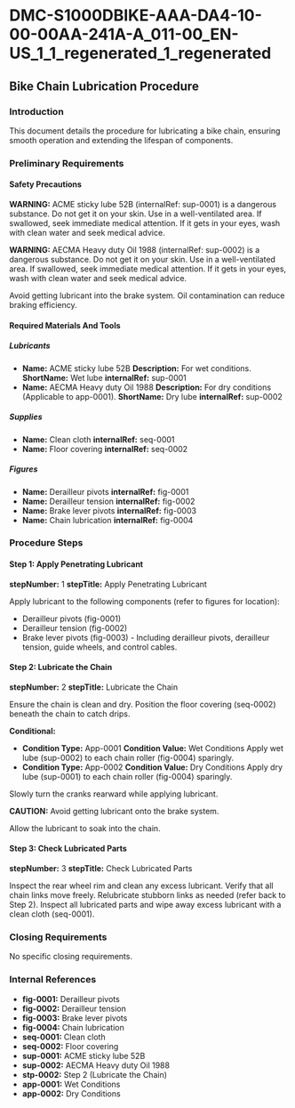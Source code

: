 # DMC-S1000DBIKE-AAA-DA4-10-00-00AA-241A-A_011-00_EN-US_1_1_regenerated_1_regenerated

## Bike Chain Lubrication Procedure

### Introduction

This document details the procedure for lubricating a bike chain, ensuring smooth operation and extending the lifespan of components.

### Preliminary Requirements

#### Safety Precautions

**WARNING:** ACME sticky lube 52B (internalRef: sup-0001) is a dangerous substance. Do not get it on your skin. Use in a well-ventilated area. If swallowed, seek immediate medical attention. If it gets in your eyes, wash with clean water and seek medical advice.

**WARNING:** AECMA Heavy duty Oil 1988 (internalRef: sup-0002) is a dangerous substance.  Do not get it on your skin. Use in a well-ventilated area. If swallowed, seek immediate medical attention. If it gets in your eyes, wash with clean water and seek medical advice.

Avoid getting lubricant into the brake system. Oil contamination can reduce braking efficiency.

#### Required Materials And Tools

##### Lubricants

*   **Name:** ACME sticky lube 52B
    **Description:** For wet conditions.
    **ShortName:** Wet lube
    **internalRef:** sup-0001
*   **Name:** AECMA Heavy duty Oil 1988
    **Description:** For dry conditions (Applicable to app-0001).
    **ShortName:** Dry lube
    **internalRef:** sup-0002

##### Supplies

*   **Name:** Clean cloth
    **internalRef:** seq-0001
*   **Name:** Floor covering
    **internalRef:** seq-0002

##### Figures

*   **Name:** Derailleur pivots
    **internalRef:** fig-0001
*   **Name:** Derailleur tension
    **internalRef:** fig-0002
*   **Name:** Brake lever pivots
    **internalRef:** fig-0003
*   **Name:** Chain lubrication
    **internalRef:** fig-0004

### Procedure Steps

#### Step 1: Apply Penetrating Lubricant
**stepNumber:** 1
**stepTitle:** Apply Penetrating Lubricant

Apply lubricant to the following components (refer to figures for location):

*   Derailleur pivots (fig-0001)
*   Derailleur tension (fig-0002)
*   Brake lever pivots (fig-0003) - Including derailleur pivots, derailleur tension, guide wheels, and control cables.

#### Step 2: Lubricate the Chain
**stepNumber:** 2
**stepTitle:** Lubricate the Chain

Ensure the chain is clean and dry.
Position the floor covering (seq-0002) beneath the chain to catch drips.

**Conditional:**

*   **Condition Type:** App-0001
    **Condition Value:** Wet Conditions
    Apply wet lube (sup-0002) to each chain roller (fig-0004) sparingly.
*   **Condition Type:** App-0002
    **Condition Value:** Dry Conditions
    Apply dry lube (sup-0001) to each chain roller (fig-0004) sparingly.

Slowly turn the cranks rearward while applying lubricant.

**CAUTION:** Avoid getting lubricant onto the brake system.

Allow the lubricant to soak into the chain.

#### Step 3: Check Lubricated Parts
**stepNumber:** 3
**stepTitle:** Check Lubricated Parts

Inspect the rear wheel rim and clean any excess lubricant.
Verify that all chain links move freely. Relubricate stubborn links as needed (refer back to Step 2).
Inspect all lubricated parts and wipe away excess lubricant with a clean cloth (seq-0001).

### Closing Requirements

No specific closing requirements.

### Internal References

*   **fig-0001:** Derailleur pivots
*   **fig-0002:** Derailleur tension
*   **fig-0003:** Brake lever pivots
*   **fig-0004:** Chain lubrication
*   **seq-0001:** Clean cloth
*   **seq-0002:** Floor covering
*   **sup-0001:** ACME sticky lube 52B
*   **sup-0002:** AECMA Heavy duty Oil 1988
*   **stp-0002:** Step 2 (Lubricate the Chain)
*   **app-0001:** Wet Conditions
*   **app-0002:** Dry Conditions